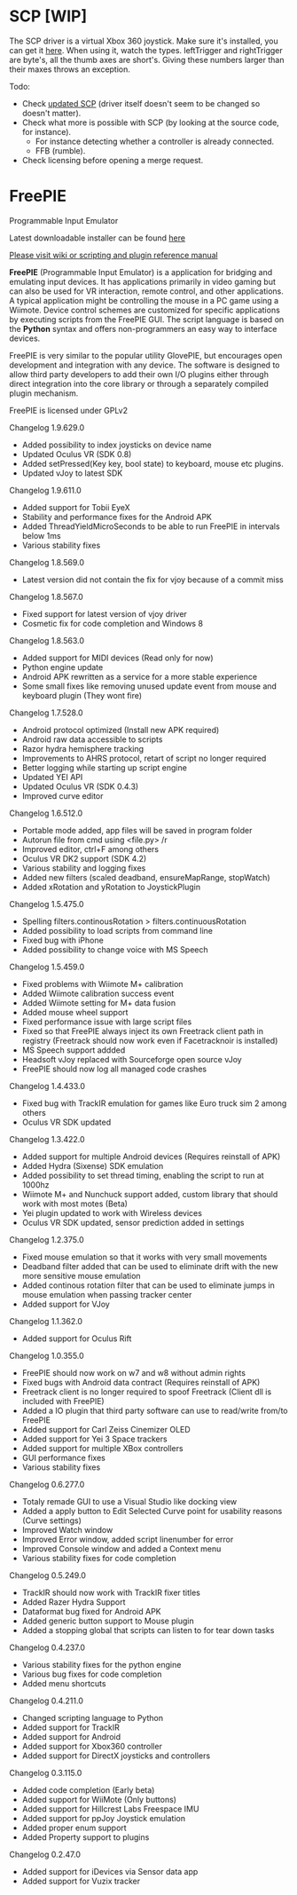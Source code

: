 SCP [WIP]
=======
The SCP driver is a virtual Xbox 360 joystick. Make sure it's installed, you can get it [here](http://forums.pcsx2.net/Thread-XInput-Wrapper-for-DS3-and-Play-com-USB-Dual-DS2-Controller).
When using it, watch the types. leftTrigger and rightTrigger are byte's, all the thumb axes are short's. Giving these numbers larger than their maxes throws an exception.

Todo:
* Check [updated SCP](https://github.com/nefarius/ScpToolkit) (driver itself doesn't seem to be changed so doesn't matter).
* Check what more is possible with SCP (by looking at the source code, for instance).
    * For instance detecting whether a controller is already connected.
    * FFB (rumble).
* Check licensing before opening a merge request.

FreePIE
=======

Programmable Input Emulator
 
Latest downloadable installer can be found [here](http://andersmalmgren.github.io/FreePIE/)

[Please visit wiki or scripting and plugin reference manual](https://github.com/AndersMalmgren/FreePIE/wiki)

**FreePIE** (Programmable Input Emulator) is a application for bridging and emulating input devices. It has applications primarily in video gaming but can also be used for VR interaction, remote control, and other applications. A typical application might be controlling the mouse in a PC game using a Wiimote. Device control schemes are customized for specific applications by executing scripts from the FreePIE GUI. The script language is based on the **Python** syntax and offers non-programmers an easy way to interface devices.

FreePIE is very similar to the popular utility GlovePIE, but encourages open development and integration with any device. The software is designed to allow third party developers to add their own I/O plugins either through direct integration into the core library or through a separately compiled plugin mechanism.

FreePIE is licensed under GPLv2  

Changelog 1.9.629.0
* Added possibility to index joysticks on device name
* Updated Oculus VR (SDK 0.8)
* Added setPressed(Key key, bool state) to keyboard, mouse etc plugins. 
* Updated vJoy to latest SDK

Changelog 1.9.611.0
* Added support for Tobii EyeX
* Stability and performance fixes for the Android APK
* Added ThreadYieldMicroSeconds to be able to run FreePIE in intervals below 1ms
* Various stability fixes

Changelog 1.8.569.0
* Latest version did not contain the fix for vjoy because of a commit miss

Changelog 1.8.567.0
* Fixed support for latest version of vjoy driver
* Cosmetic fix for code completion and Windows 8

Changelog 1.8.563.0
* Added support for MIDI devices (Read only for now)
* Python engine update
* Android APK rewritten as a service for a more stable experience
* Some small fixes like removing unused update event from mouse and keyboard plugin (They wont fire)

Changelog 1.7.528.0
* Android protocol optimized (Install new APK required)
* Android raw data accessible to scripts
* Razor hydra hemisphere tracking
* Improvements to AHRS protocol, retart of script no longer required
* Better logging while starting up script engine
* Updated YEI API
* Updated Oculus VR (SDK 0.4.3)
* Improved curve editor

Changelog 1.6.512.0
* Portable mode added, app files will be saved in program folder
* Autorun file from cmd using <file.py> /r
* Improved editor, ctrl+F among others
* Oculus VR DK2 support (SDK 4.2)
* Various stability and logging fixes 
* Added new filters (scaled deadband, ensureMapRange, stopWatch)
* Added xRotation and yRotation to JoystickPlugin

Changelog 1.5.475.0
* Spelling filters.continousRotation > filters.continuousRotation
* Added possibility to load scripts from command line
* Fixed bug with iPhone
* Added possibility to change voice with MS Speech

Changelog 1.5.459.0
* Fixed problems with Wiimote M+ calibration
* Added Wiimote calibration success event
* Added Wiimote setting for M+ data fusion
* Added mouse wheel support
* Fixed performance issue with large script files
* Fixed so that FreePIE always inject its own Freetrack client path in registry (Freetrack should now work even if Facetracknoir is installed)
* MS Speech support addded
* Headsoft vJoy replaced with Sourceforge open source vJoy
* FreePIE should now log all managed code crashes

Changelog 1.4.433.0
* Fixed bug with TrackIR emulation for games like Euro truck sim 2 among others
* Oculus VR SDK updated

Changelog 1.3.422.0
* Added support for multiple Android devices (Requires reinstall of APK)
* Added Hydra (Sixense) SDK emulation 
* Added possibility to set thread timing, enabling the script to run at 1000hz
* Wiimote M+ and Nunchuck support added, custom library that should work with most motes (Beta)
* Yei plugin updated to work with Wireless devices
* Oculus VR SDK updated,  sensor prediction added in settings

Changelog 1.2.375.0
* Fixed mouse emulation so that it works with very small movements
* Deadband filter added that can be used to eliminate drift with the new more sensitive mouse emulation
* Added continous rotation filter that can be used to eliminate jumps in mouse emulation when passing tracker center
* Added support for VJoy

Changelog 1.1.362.0
* Added support for Oculus Rift

Changelog 1.0.355.0
* FreePIE should now work on w7 and w8 without admin rights
* Fixed bugs with Android data contract (Requires reinstall of APK)
* Freetrack client is no longer required to spoof Freetrack (Client dll is included with FreePIE)
* Added a IO plugin that third party software can use to read/write from/to FreePIE
* Added support for Carl Zeiss Cinemizer OLED
* Added support for Yei 3 Space trackers
* Added support for multiple XBox controllers
* GUI performance fixes
* Various stability fixes

Changelog 0.6.277.0
* Totaly remade GUI to use a Visual Studio like docking view
* Added a apply button to Edit Selected Curve point for usability reasons (Curve settings)
* Improved Watch window
* Improved Error window, added script linenumber for error
* Improved Console window and added a Context menu
* Various stability fixes for code completion

Changelog 0.5.249.0
* TrackIR should now work with TrackIR fixer titles
* Added Razer Hydra Support
* Dataformat bug fixed for Android APK
* Added generic button support to Mouse plugin
* Added a stopping global that scripts can listen to for tear down tasks

Changelog 0.4.237.0
* Various stability fixes for the python engine
* Various bug fixes for code completion
* Added menu shortcuts

Changelog 0.4.211.0
* Changed scripting language to Python
* Added support for TrackIR
* Added support for Android
* Added support for Xbox360 controller
* Added support for DirectX joysticks and controllers

Changelog 0.3.115.0
* Added code completion (Early beta)
* Added support for WiiMote (Only buttons)
* Added support for Hillcrest Labs Freespace IMU
* Added support for ppJoy Joystick emulation
* Added proper enum support
* Added Property support to plugins

Changelog 0.2.47.0
* Added support for iDevices via Sensor data app
* Added support for Vuzix tracker
